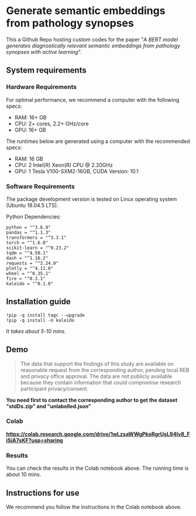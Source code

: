 # Generate semantic embeddings from pathology synopses

This a Github Repo hosting custom codes for the paper "*A BERT model generates diagnostically relevant semantic embeddings from pathology synopses with active learning*".

## System requirements

### Hardware Requirements

For optimal performance, we recommend a computer with the following specs:

* RAM: 16+ GB
* CPU: 2+ cores, 2.2+ GHz/core
* GPU: 16+ GB

The runtimes below are generated using a computer with the recommended specs:
 * RAM: 16 GB
 * CPU: 2 Intel(R) Xeon(R) CPU @ 2.20GHz
 * GPU: 1 Tesla V100-SXM2-16GB, CUDA Version: 10.1

### Software Requirements

The package development version is tested on Linux operating system (Ubuntu 18.04.5 LTS).

Python Dependencies:

    python = "^3.6.9"
    pandas = "^1.1.3"
    transformers = "^3.3.1"
    torch = "^1.6.0"
    scikit-learn = "^0.23.2"
    tqdm = "^4.50.1"
    dash = "^1.16.2"
    requests = "^2.24.0"
    plotly = "^4.11.0"
    wheel = "^0.35.1"
    fire = "^0.3.1"
    kaleido = "^0.1.0"


## Installation guide

    !pip -q install tagc --upgrade
    !pip -q install -U kaleido

*It takes about 5-10 mins.*

## Demo

> The data that support the findings of this study are available on reasonable request from the corresponding author, pending local REB and privacy office approval. The data are not publicly available because they contain information that could compromise research participant privacy/consent.

**You need first to contact the corresponding author to get the dataset "stdDs.zip" and "unlabelled.json"**

### Colab

**https://colab.research.google.com/drive/1wLzsaWWgPkoRgrUsL94Iv8_FiSiA7sKF?usp=sharing**


### Results

You can check the results in the Colab notebook above. The running time is about 10 mins.

## Instructions for use

We recommend you follow the instructions in the Colab notebook above.
